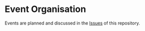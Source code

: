 # Event Organisation

Events are planned and discussed in the [Issues](https://github.com/breakfast-club-oxford/event-organisation/issues) of this repository.
